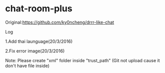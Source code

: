 # chat-room-plus

Original:https://github.com/ky0ncheng/drrr-like-chat

Log

1.Add thai launguage(20/3/2016)

2.Fix error image(20/3/2016)

Note: Please create "xml" folder inside "trust_path" (Git not upload cause it don't have file inside)
